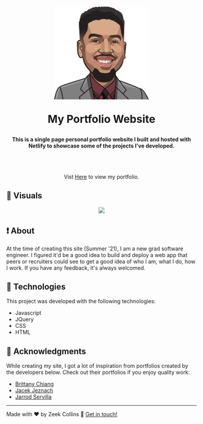 <h1 align="center">
  <img width="250" src="./images/AnimatedZeek.png" alt="animated photo" />

My Portfolio Website

</h1>

<h4 align="center">
  This is a single page personal portfolio website I built and hosted with Netlify to showcase some of the projects I've developed. 
</h4>
<br>

##

<p align="center">Vist <a href="https://storied-marzipan-9bf60a.netlify.app/">Here</a> to view my portfolio.</p>

## :eyes: Visuals

<p align="center">

  <img src="./images/portfolio.gif" width="750" />
</p>

## :exclamation: About

At the time of creating this site (Summer '21), I am a new grad software engineer. I figured it'd be a good idea to build and deploy a web app that peers or recruiters could see to get a good idea of who I am, what I do, how I work. If you have any feedback, it's always welcomed.

## :rocket: Technologies

This project was developed with the following technologies:

- Javascript
- JQuery
- CSS
- HTML

## :green_book: Acknowledgments

While creating my site, I got a lot of inspiration from portfolios created by the developers below. Check out their portfolios if you enjoy quality work:

- [Brittany Chiang](https://brittanychiang.com/)
- [Jacek Jeznach](https://jacekjeznach.com/)
- [Jarrod Servilla](https://www.jarrodservilla.com/)

---

Made with ♥ by Zeek Collins :wave: [Get in touch!](https://www.linkedin.com/in/ezekialcollinsii/)
